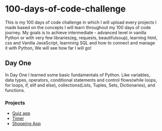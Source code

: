 # 100-days-of-code-challenge
This is my 100 days of code challenge in which I will upload every projects I made based on the concepts I will learn throughout my 100 days of code journey. My goals is to achieve intermediate - advanced level in vanilla Python or with very few libraries(eg, requests, beautifulsoup), learning html, css and Vanilla JavaScript, learnning SQL and how to connect and manage it with Python, We will see how far I will go!

## Day One
In Day One I learned some basic fundamentals of Python. Like variables, data types, operators, conditional statements and control flows(while loops, for loops, if, elif and else), collections(Lists, Tuples, Sets, Dictionaries), and functions.
### Projects
- [Quiz app](https://github.com/SamiAlex2005/100-days-of-code-challenge/blob/main/quiz_game.py)
- [Timer](https://github.com/SamiAlex2005/100-days-of-code-challenge/blob/main/timer.py)
- [Shopping App](https://github.com/SamiAlex2005/100-days-of-code-challenge/blob/main/shopping_app.py)
